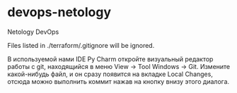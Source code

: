 # devops-netology
Netology DevOps

Files listed in ./terraform/.gitignore will be ignored.

В используемой нами IDE Py Charm откройте визуальный редактор работы с git, находящийся в меню View -> Tool Windows -> Git.
Измените какой-нибудь файл, и он сразу появится на вкладке Local Changes, отсюда можно выполнить коммит нажав на кнопку внизу этого диалога.